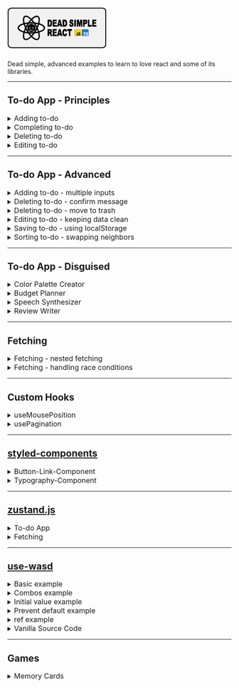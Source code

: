 # <img src="./assets/png/dead-simple-react-logo.png" alt="dead-simple-react"/>

Dead simple, advanced examples to learn to love react and some of its libraries.

---

## To-do App - Principles

<details>
 <summary><font size="3">Adding to-do</font></summary>
A form that submits to-dos to a list.

- uses a controlled input
- input field is required
- input field clears after form submit

<a href="https://githubbox.com/doemser/dead-simple-react/tree/main/examples/todo-app-principles/adding-todo-app" target="_blank">![Edit in Codesandbox](./assets/png/edit-in-codesandbox.png)</a>
<a href="https://githubbox.com/doemser/dead-simple-react/tree/main/examples/todo-app-principles/adding-todo-app-ts" target="_blank">![Edit in Codesandbox](./assets/png/edit-in-codesandbox-ts.png)</a>

</details>

<details>
 <summary><font size="3">Completing to-do</font></summary>
A completable to-dos list.

- uses a controlled input of type checkbox
- uses `map()` to toggle each todo's completed state
- uses inline-styling to show if completed

<a href="https://githubbox.com/doemser/dead-simple-react/tree/main/examples/todo-app-principles/completing-todo-app" target="_blank">![Edit in Codesandbox](./assets/png/edit-in-codesandbox.png)</a>
<a href="https://githubbox.com/doemser/dead-simple-react/tree/main/examples/todo-app-principles/completing-todo-app-ts" target="_blank">![Edit in Codesandbox](./assets/png/edit-in-codesandbox-ts.png)</a>

</details>

<details>
 <summary><font size="3">Deleting to-do</font></summary>
A deletable to-do list.

- uses `filter()` method to delete item
- has no confirm message

<a href="https://githubbox.com/doemser/dead-simple-react/tree/main/examples/todo-app-principles/deleting-todo-app" target="_blank">![Edit in Codesandbox](./assets/png/edit-in-codesandbox.png)</a>
<a href="https://githubbox.com/doemser/dead-simple-react/tree/main/examples/todo-app-principles/deleting-todo-app-ts" target="_blank">![Edit in Codesandbox](./assets/png/edit-in-codesandbox-ts.png)</a>

</details>

<details>
 <summary><font size="3">Editing to-do</font></summary>
An editable to-do list.

- uses `map()` method to toggle if todo is in edit mode
- edit mode swaps span with input
- input controlled by todo name
- changes are directly written into the state

> this is dead simple - but edit mode should not be in the data we mock as a database, better keep your data structure clean from states that are only needed to render on the frontend.

<a href="https://githubbox.com/doemser/dead-simple-react/tree/main/examples/todo-app-principles/editing-todo-app" target="_blank">![Edit in Codesandbox](./assets/png/edit-in-codesandbox.png)</a>

</details>

---

## To-do App - Advanced

<details>
 <summary><font size="3">Adding to-do - multiple inputs</font></summary>
A form that submits to-dos with multiple values to a list.

- uses `new FormData()` and `Object.fromEntries()` instead of controlled inputs

<a href="https://githubbox.com/doemser/dead-simple-react/tree/main/examples/todo-app-advanced/adding-todo-app-multiple-inputs" target="_blank">![Edit in Codesandbox](./assets/png/edit-in-codesandbox.png)</a>

</details>

<details>
 <summary><font size="3">Deleting to-do - confirm message</font></summary>
A deletable todo list that asks for confirmation before deleting.

- uses custom component
- uses "Lifting up State"
- uses nested useState for delete mode

<a href="https://githubbox.com/doemser/dead-simple-react/tree/main/examples/todo-app-advanced/deleting-todo-app-confirm-message" target="_blank">![Edit in Codesandbox](./assets/png/edit-in-codesandbox.png)</a>

</details>

<details>
 <summary><font size="3">Deleting to-do - move to trash</font></summary>
A deletable todo list that moves item to trash list.

- marks a to-do for trash
- uses `filter()` chained with `map()`

<a href="https://githubbox.com/doemser/dead-simple-react/tree/main/examples/todo-app-advanced/deleting-todo-app-move-to-trash" target="_blank">![Edit in Codesandbox](./assets/png/edit-in-codesandbox.png)</a>

</details>

<details>
 <summary><font size="3">Editing to-do - keeping data clean</font></summary>
An editable to-do list with nested edit mode toggle.

- uses custom component
- uses "Lifting up State"
- keeps data structure clean from an items edit state
- uses formData and controlled input

<a href="https://githubbox.com/doemser/dead-simple-react/tree/main/examples/todo-app-advanced/editing-todo-app-keeping-data-clean" target="_blank">![Edit in Codesandbox](./assets/png/edit-in-codesandbox.png)</a>

</details>

<details>
 <summary><font size="3">Saving to-do - using localStorage</font></summary>
A todo-list that is saved in your localStorage.

- uses `localStorage.setItem()`
- uses `localStorage.getItem()`

> Note that this solution will not work in a ssr environment. For ssr use `useSyncExternalStore` or a dedicated library.

<a href="https://githubbox.com/doemser/dead-simple-react/tree/main/examples/todo-app-advanced/saving-todo-app-using-localstorage" target="_blank">![Edit in Codesandbox](./assets/png/edit-in-codesandbox.png)</a>

</details>

<details>
 <summary><font size="3">Sorting to-do - swapping neighbors</font></summary>
Todo-list which allows you to swap neighboring to-dos.

- clones the state array to make it mutable

> If you are looking for a better solution, you probably want to take a look at `splice()`method.

<a href="https://githubbox.com/doemser/dead-simple-react/tree/main/examples/todo-app-advanced/sorting-todo-app-swapping-neighbors" target="_blank">![Edit in Codesandbox](./assets/png/edit-in-codesandbox.png)</a>

</details>

---

## To-do App - Disguised

<details>
 <summary><font size="3">Color Palette Creator</font></summary>
A form that submits colors to a list from where you can copy the hex codes.

- text and color input are using the same useState
- uses async function `navigator.clipboard.writeText()`

<a href="https://githubbox.com/doemser/dead-simple-react/tree/main/examples/todo-app-disguised/todo-app-disguised-color-palette-creator" target="_blank">![Edit in Codesandbox](./assets/png/edit-in-codesandbox.png)</a>

> Depending on the browser, this will throw an error in Codesandbox's editor-mode, but will most likely work if you open the app in a new window.

</details>

<details>
 <summary><font size="3">Budget Planner</font></summary>
A form that submits expenses and calculates a budget.

- uses a loading bar to display rest budget
- uses controlled inputs
- uses `Number.parseFloat()`
- uses `Math.round()`
- size at where you should split up custom components

<a href="https://githubbox.com/doemser/dead-simple-react/tree/main/examples/todo-app-disguised/todo-app-disguised-budget-planner" target="_blank">![Edit in Codesandbox](./assets/png/edit-in-codesandbox.png)</a>

</details>

<details>
 <summary><font size="3">Speech Synthesizer</font></summary>
A form that says what you submit to a list from which you can say it again.

- uses Web Speech API
- uses your browsers default language/voice

<a href="https://githubbox.com/doemser/dead-simple-react/tree/main/examples/todo-app-disguised/todo-app-disguised-speech-synthesizer" target="_blank">![Edit in Codesandbox](./assets/png/edit-in-codesandbox.png)</a>

</details>

<details>
 <summary><font size="3">Review Writer</font></summary>
A form that submits 5-star reviews.

- uses `Array.from()`

<a href="https://githubbox.com/doemser/dead-simple-react/tree/main/examples/todo-app-disguised/todo-app-disguised-review-writer" target="_blank">![Edit in Codesandbox](./assets/png/edit-in-codesandbox.png)</a>

</details>

---

## Fetching

<details>
 <summary><font size="3">Fetching - nested fetching</font></summary>
Fetch that receives data including another url you need to fetch.

- uses async/await
- uses a loading state

<a href="https://githubbox.com/doemser/dead-simple-react/tree/main/examples/fetching/fetching-nested-fetching" target="_blank">![Edit in Codesandbox](./assets/png/edit-in-codesandbox.png)</a>

</details>

<details>
 <summary><font size="3">Fetching - handling race conditions</font></summary>
Fetch with pagination that handles race conditions.

- uses async/await
- uses pagination to fetch
- uses a cleanup function in useEffect to set an ignore flag

> While fetching with pagination it is not guaranteed, that responses arrive in the same order we request them, so we manually take care, that the last request will always be the last no matter if it responded faster than an earlier request.

<a href="https://githubbox.com/doemser/dead-simple-react/tree/main/examples/fetching/fetching-handling-race-conditions" target="_blank">![Edit in Codesandbox](./assets/png/edit-in-codesandbox.png)</a>

</details>

---

## Custom Hooks

<details>
 <summary><font size="3">useMousePosition</font></summary>
Custom hook that returns the position of the mouse.

- uses `window.addEventListener()` and `window.removeEventListener()`
- uses a cleanup function in a useEffect
- one of the most easiest self written hooks

<a href="https://githubbox.com/doemser/dead-simple-react/tree/main/examples/custom-hooks/custom-hooks-use-mouse-position" target="_blank">![Edit in Codesandbox](./assets/png/edit-in-codesandbox.png)</a>

</details>

<details>
 <summary><font size="3">usePagination</font></summary>
Custom hook you can use to implement pagination.

- returns an object with 4 values
- returns current page
- returns function for next and previous page
- returns function to set a specific page

<a href="https://githubbox.com/doemser/dead-simple-react/tree/main/examples/custom-hooks/custom-hooks-use-pagination" target="_blank">![Edit in Codesandbox](./assets/png/edit-in-codesandbox.png)</a>

</details>

---

## <a href="https://www.npmjs.com/package/styled-components" target="_blank">styled-components</a>

<details>
 <summary><font size="3">Button-Link-Component</font></summary>
Custom component that either returns a button or an anchor.

- similar to [mui's Button Component](https://mui.com/material-ui/react-button/)
- can be used for every button and link in your app

<a href="https://githubbox.com/doemser/dead-simple-react/tree/main/examples/styled-components/styled-components-button-component" target="_blank">![Edit in Codesandbox](./assets/png/edit-in-codesandbox.png)</a>

</details>

<details>
 <summary><font size="3">Typography-Component</font></summary>
Custom component that returns styled text components depending on the props you pass.

- similar to [mui's Typography Component](https://mui.com/material-ui/react-typography/)
- can be used for every piece of text in your app
- accepts `children`, `variant`, `component` and every other prop you want to use

> Setting component (semantic) independently from variant (styling) separates concerns.

<a href="https://githubbox.com/doemser/dead-simple-react/tree/main/examples/styled-components/styled-components-typography-component" target="_blank">![Edit in Codesandbox](./assets/png/edit-in-codesandbox.png)</a>

</details>

---

## <a href="https://www.npmjs.com/package/zustand" target="_blank">zustand.js</a>

<details>
 <summary><font size="3">To-do App</font></summary>
To-do App that uses global state with zustand.js.

- can add using spreading
- can delete using `filter()`
- can complete using `map()`

> Note that zustand.js as a global state management system can be imported directly into components, no matter how deep they are nested in the tree.

<a href="https://githubbox.com/doemser/dead-simple-react/tree/main/examples/zustand/zustand-todo-app" target="_blank">![Edit in Codesandbox](./assets/png/edit-in-codesandbox.png)</a>

</details>

<details>
 <summary><font size="3">Fetching</font></summary>
Fetch that uses global state with zustand.js.

- can be accessed by every component
- `useStore.getState().fetchPlanets()` syntax allows us leaving`fetchPlanets` out of useEffect dependency array

> Note that zustand.js as a global state management system can be imported directly into components, no matter how deep they are nested in the tree.

<a href="https://githubbox.com/doemser/dead-simple-react/tree/main/examples/zustand/zustand-fetching" target="_blank">![Edit in Codesandbox](./assets/png/edit-in-codesandbox.png)</a>

</details>

---

## <a href="https://www.npmjs.com/package/use-wasd" target="_blank">use-wasd</a>

<details>
 <summary><font size="3">Basic example</font></summary>
Returns an object containing the keys you pressed and whether you are currently pressing them.

<a href="https://githubbox.com/doemser/dead-simple-react/tree/main/examples/use-wasd/use-wasd-basic" target="_blank">![Edit in Codesandbox](./assets/png/edit-in-codesandbox.png)</a>

</details>

<details>
 <summary><font size="3">Combos example</font></summary>
Lets you declare custom keyboard combos/shortcuts.

<a href="https://githubbox.com/doemser/dead-simple-react/tree/main/examples/use-wasd/use-wasd-combos" target="_blank">![Edit in Codesandbox](./assets/png/edit-in-codesandbox.png)</a>

</details>

<details>
 <summary><font size="3">Initial value example</font></summary>
Lets you initialize the hook.

<a href="https://githubbox.com/doemser/dead-simple-react/tree/main/examples/use-wasd/use-wasd-initial-value" target="_blank">![Edit in Codesandbox](./assets/png/edit-in-codesandbox.png)</a>

</details>

<details>
 <summary><font size="3">Prevent default example</font></summary>
Lets you prevent default browser behavior for keys.

<a href="https://githubbox.com/doemser/dead-simple-react/tree/main/examples/use-wasd/use-wasd-prevent-default" target="_blank">![Edit in Codesandbox](./assets/png/edit-in-codesandbox.png)</a>

</details>

<details>
 <summary><font size="3">ref example</font></summary>
Lets you attach the event listener to a different element than the window.

<a href="https://githubbox.com/doemser/dead-simple-react/tree/main/examples/use-wasd/use-wasd-ref" target="_blank">![Edit in Codesandbox](./assets/png/edit-in-codesandbox.png)</a>

</details>

<details>
 <summary><font size="3">Vanilla Source Code</font></summary>
This is the no typescript version of <a href="https://www.npmjs.com/package/use-wasd">useWASD</a> npm package.

- highly complicated

<a href="https://githubbox.com/doemser/dead-simple-react/tree/main/examples/use-wasd/use-wasd-vanilla" target="_blank">![Edit in Codesandbox](./assets/png/edit-in-codesandbox.png)</a>

</details>

---

## Games

<details>
 <summary><font size="3">Memory Cards</font></summary>
This is a super minimal version of a memory cards game.

- uses zustand.js

<a href="https://githubbox.com/doemser/dead-simple-react/tree/main/examples/games/games-memory-cards" target="_blank">![Edit in Codesandbox](./assets/png/edit-in-codesandbox.png)</a>

</details>

